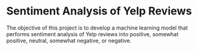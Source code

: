 # Sentiment Analysis of Yelp Reviews
The objective of this project is to develop a machine learning model that performs sentiment analysis of Yelp reviews into positive, somewhat positive, neutral, somewhat negative, or negative.
